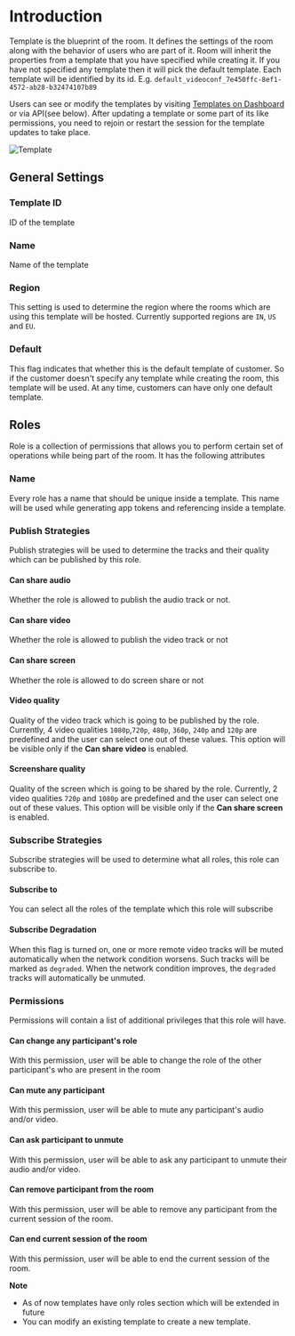 # Introduction

Template is the blueprint of the room. It defines the settings of the room along with the behavior of users who are part of it.
Room will inherit the properties from a template that you have specified while creating it. If you have not specified any template then it will pick the default template. 
Each template will be identified by its id. E.g. `default_videoconf_7e450ffc-8ef1-4572-ab28-b32474107b89`

Users can see or modify the templates by visiting [Templates on Dashboard](https://dashboard.100ms.live/templates) or via API(see below). After updating a template or some part of its like permissions, you need to rejoin or restart the session for the template updates to take place.


![Template](/docs/v2/template.png)

## General Settings

### Template ID

ID of the template

### Name

Name of the template

### Region

This setting is used to determine the region where the rooms which are using this template will be hosted. Currently supported regions are `IN`, `US` and `EU`.

### Default

This flag indicates that whether this is the default template of customer. So if the customer doesn't specify any template while creating the room, this template will be used. At any time, customers can have only one default template.

## Roles

Role is a collection of permissions that allows you to perform certain set of operations while being part of the room. It has the following attributes

### Name

Every role has a name that should be unique inside a template. This name will be used while generating app tokens and referencing inside a template.

### Publish Strategies

Publish strategies will be used to determine the tracks and their quality which can be published by this role.

#### Can share audio

Whether the role is allowed to publish the audio track or not.

#### Can share video

Whether the role is allowed to publish the video track or not

#### Can share screen

Whether the role is allowed to do screen share or not

#### Video quality

Quality of the video track which is going to be published by the role. Currently, 4 video qualities `1080p`,`720p`, `480p`, `360p`, `240p` and `120p` are predefined and the user can select one out of these values. This option will be visible only if the **Can share video** is enabled.

#### Screenshare quality

Quality of the screen which is going to be shared by the role. Currently, 2 video qualities `720p` and `1080p` are predefined and the user can select one out of these values. This option will be visible only if the **Can share screen** is enabled.

### Subscribe Strategies

Subscribe strategies will be used to determine what all roles, this role can subscribe to.

#### Subscribe to

You can select all the roles of the template which this role will subscribe

#### Subscribe Degradation
When this flag is turned on, one or more remote video tracks will be muted automatically when the network condition worsens. Such tracks will be marked as `degraded`. When the network condition improves, the `degraded` tracks will automatically be unmuted.

### Permissions

Permissions will contain a list of additional privileges that this role will have.

#### Can change any participant's role

With this permission, user will be able to change the role of the other participant's who are present in the room

#### Can mute any participant
With this permission, user will be able to mute any participant's audio and/or video.

#### Can ask participant to unmute
With this permission, user will be able to ask any participant to unmute their audio and/or video.

#### Can remove participant from the room
With this permission, user will be able to remove any participant from the current session of the room.

#### Can end current session of the room
With this permission, user will be able to end the current session of the room.

**Note**

- As of now templates have only roles section which will be extended in future
- You can modify an existing template to create a new template. 
